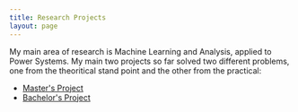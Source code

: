 ```yaml
---
title: Research Projects
layout: page
---
```


My main area of research is Machine Learning and Analysis, applied to Power Systems. My main two projects so far solved two different problems, one from the theoritical stand point and the other from the practical:
* [Master's Project](JLuengo_MEng.html)
* [Bachelor's Project](JLuengo_BSc.md)